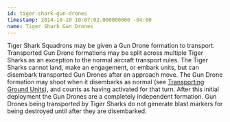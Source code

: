 ```yaml
---
id: tiger-shark-gun-drones
timestamp: 2014-10-10 10:07:02.000000000 -04:00
name: Tiger Shark Gun Drones
---
```

<p>Tiger Shark Squadrons may be given a Gun Drone formation to transport. Transported Gun Drone formations may be split across multiple Tiger Sharks as an exception to the normal aircraft transport rules. The Tiger Sharks cannot land, make an engagement, or embark units, but can disembark transported Gun Drones after an approach move. The Gun Drone formation may shoot when it disembarks as normal (see <a href="../tournament-pack/#transporting_ground_units">Transporting Ground Units</a>), and counts as having activated for that turn. After this initial deployment the Gun Drones are a completely independent formation. Gun Drones being transported by Tiger Sharks do not generate blast markers for being destroyed until after they are disembarked.</p>